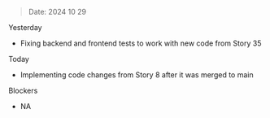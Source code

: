 >Date: 2024 10 29

Yesterday
- Fixing backend and frontend tests to work with new code from Story 35

Today
- Implementing code changes from Story 8 after it was merged to main

Blockers
- NA
